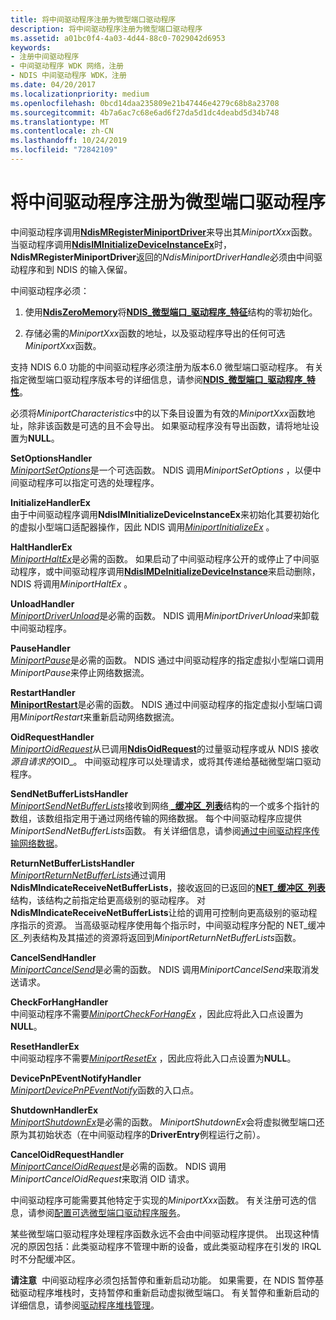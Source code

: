 ```yaml
---
title: 将中间驱动程序注册为微型端口驱动程序
description: 将中间驱动程序注册为微型端口驱动程序
ms.assetid: a01bc0f4-4a03-4d44-88c0-7029042d6953
keywords:
- 注册中间驱动程序
- 中间驱动程序 WDK 网络，注册
- NDIS 中间驱动程序 WDK，注册
ms.date: 04/20/2017
ms.localizationpriority: medium
ms.openlocfilehash: 0bcd14daa235809e21b47446e4279c68b8a23708
ms.sourcegitcommit: 4b7a6ac7c68e6ad6f27da5d1dc4deabd5d34b748
ms.translationtype: MT
ms.contentlocale: zh-CN
ms.lasthandoff: 10/24/2019
ms.locfileid: "72842109"
---
```

# <a name="registering-an-intermediate-driver-as-a-miniport-driver"></a>将中间驱动程序注册为微型端口驱动程序





中间驱动程序调用[**NdisMRegisterMiniportDriver**](https://docs.microsoft.com/windows-hardware/drivers/ddi/ndis/nf-ndis-ndismregisterminiportdriver)来导出其*MiniportXxx*函数。 当驱动程序调用[**NdisIMInitializeDeviceInstanceEx**](https://docs.microsoft.com/windows-hardware/drivers/ddi/ndis/nf-ndis-ndisiminitializedeviceinstanceex)时， **NdisMRegisterMiniportDriver**返回的*NdisMiniportDriverHandle*必须由中间驱动程序和到 NDIS 的输入保留。

中间驱动程序必须：

1.  使用[**NdisZeroMemory**](https://docs.microsoft.com/windows-hardware/drivers/ddi/ndis/nf-ndis-ndiszeromemory)将[**NDIS\_微型端口\_驱动程序\_特征**](https://docs.microsoft.com/windows-hardware/drivers/ddi/ndis/ns-ndis-_ndis_miniport_driver_characteristics)结构的零初始化。

2.  存储必需的*MiniportXxx*函数的地址，以及驱动程序导出的任何可选*MiniportXxx*函数。

支持 NDIS 6.0 功能的中间驱动程序必须注册为版本6.0 微型端口驱动程序。 有关指定微型端口驱动程序版本号的详细信息，请参阅[**NDIS\_微型端口\_驱动程序\_特性**](https://docs.microsoft.com/windows-hardware/drivers/ddi/ndis/ns-ndis-_ndis_miniport_driver_characteristics)。

必须将*MiniportCharacteristics*中的以下条目设置为有效的*MiniportXxx*函数地址，除非该函数是可选的且不会导出。 如果驱动程序没有导出函数，请将地址设置为**NULL**。

<a href="" id="setoptionshandler"></a>**SetOptionsHandler**  
[*MiniportSetOptions*](https://docs.microsoft.com/windows-hardware/drivers/ddi/ndis/nc-ndis-set_options)是一个可选函数。 NDIS 调用*MiniportSetOptions* ，以便中间驱动程序可以指定可选的处理程序。

<a href="" id="initializehandlerex"></a>**InitializeHandlerEx**  
由于中间驱动程序调用**NdisIMInitializeDeviceInstanceEx**来初始化其要初始化的虚拟小型端口适配器操作，因此 NDIS 调用[*MiniportInitializeEx*](https://docs.microsoft.com/windows-hardware/drivers/ddi/ndis/nc-ndis-miniport_initialize) 。

<a href="" id="halthandlerex"></a>**HaltHandlerEx**  
[*MiniportHaltEx*](https://docs.microsoft.com/windows-hardware/drivers/ddi/ndis/nc-ndis-miniport_halt)是必需的函数。 如果启动了中间驱动程序公开的或停止了中间驱动程序，或中间驱动程序调用[**NdisIMDeInitializeDeviceInstance**](https://docs.microsoft.com/windows-hardware/drivers/ddi/ndis/nf-ndis-ndisimdeinitializedeviceinstance)来启动删除，NDIS 将调用*MiniportHaltEx* 。

<a href="" id="unloadhandler"></a>**UnloadHandler**  
[*MiniportDriverUnload*](https://docs.microsoft.com/windows-hardware/drivers/ddi/ndis/nc-ndis-miniport_unload)是必需的函数。 NDIS 调用*MiniportDriverUnload*来卸载中间驱动程序。

<a href="" id="pausehandler"></a>**PauseHandler**  
[*MiniportPause*](https://docs.microsoft.com/windows-hardware/drivers/ddi/ndis/nc-ndis-miniport_pause)是必需的函数。 NDIS 通过中间驱动程序的指定虚拟小型端口调用*MiniportPause*来停止网络数据流。

<a href="" id="restarthandler"></a>**RestartHandler**  
[**MiniportRestart**](https://docs.microsoft.com/windows-hardware/drivers/ddi/ndis/nc-ndis-miniport_restart)是必需的函数。 NDIS 通过中间驱动程序的指定虚拟小型端口调用*MiniportRestart*来重新启动网络数据流。

<a href="" id="oidrequesthandler"></a>**OidRequestHandler**  
[*MiniportOidRequest*](https://docs.microsoft.com/windows-hardware/drivers/ddi/ndis/nc-ndis-miniport_oid_request)从已调用[**NdisOidRequest**](https://docs.microsoft.com/windows-hardware/drivers/ddi/ndis/nf-ndis-ndisoidrequest)的过量驱动程序或从 NDIS 接收*源自请求的*OID\_。 中间驱动程序可以处理请求，或将其传递给基础微型端口驱动程序。

<a href="" id="sendnetbufferlistshandler"></a>**SendNetBufferListsHandler**  
[*MiniportSendNetBufferLists*](https://docs.microsoft.com/windows-hardware/drivers/ddi/ndis/nc-ndis-miniport_send_net_buffer_lists)接收到网络[ **\_缓冲区\_列表**](https://docs.microsoft.com/windows-hardware/drivers/ddi/ndis/ns-ndis-_net_buffer_list)结构的一个或多个指针的数组，该数组指定用于通过网络传输的网络数据。 每个中间驱动程序应提供*MiniportSendNetBufferLists*函数。 有关详细信息，请参阅[通过中间驱动程序传输网络数据](transmitting-network-data-through-an-intermediate-driver.md)。

<a href="" id="returnnetbufferlistshandler"></a>**ReturnNetBufferListsHandler**  
[*MiniportReturnNetBufferLists*](https://docs.microsoft.com/windows-hardware/drivers/ddi/ndis/nc-ndis-miniport_return_net_buffer_lists)通过调用**NdisMIndicateReceiveNetBufferLists**，接收返回的已返回的[**NET\_缓冲区\_列表**](https://docs.microsoft.com/windows-hardware/drivers/ddi/ndis/ns-ndis-_net_buffer_list)结构，该结构之前指定给更高级别的驱动程序。 对**NdisMIndicateReceiveNetBufferLists**让给的调用可控制向更高级别的驱动程序指示的资源。 当高级驱动程序使用每个指示时，中间驱动程序分配的 NET\_缓冲区\_列表结构及其描述的资源将返回到*MiniportReturnNetBufferLists*函数。

<a href="" id="cancelsendhandler"></a>**CancelSendHandler**  
[*MiniportCancelSend*](https://docs.microsoft.com/windows-hardware/drivers/ddi/ndis/nc-ndis-miniport_cancel_send)是必需的函数。 NDIS 调用*MiniportCancelSend*来取消发送请求。

<a href="" id="checkforhanghandler"></a>**CheckForHangHandler**  
中间驱动程序不需要[*MiniportCheckForHangEx*](https://docs.microsoft.com/windows-hardware/drivers/ddi/ndis/nc-ndis-miniport_check_for_hang) ，因此应将此入口点设置为**NULL**。

<a href="" id="resethandlerex"></a>**ResetHandlerEx**  
中间驱动程序不需要[*MiniportResetEx*](https://docs.microsoft.com/windows-hardware/drivers/ddi/ndis/nc-ndis-miniport_reset) ，因此应将此入口点设置为**NULL**。

<a href="" id="devicepnpeventnotifyhandler"></a>**DevicePnPEventNotifyHandler**  
[*MiniportDevicePnPEventNotify*](https://docs.microsoft.com/windows-hardware/drivers/ddi/ndis/nc-ndis-miniport_device_pnp_event_notify)函数的入口点。

<a href="" id="shutdownhandlerex"></a>**ShutdownHandlerEx**  
[*MiniportShutdownEx*](https://docs.microsoft.com/windows-hardware/drivers/ddi/ndis/nc-ndis-miniport_shutdown)是必需的函数。 *MiniportShutdownEx*会将虚拟微型端口还原为其初始状态（在中间驱动程序的**DriverEntry**例程运行之前）。

<a href="" id="canceloidrequesthandler"></a>**CancelOidRequestHandler**  
[*MiniportCancelOidRequest*](https://docs.microsoft.com/windows-hardware/drivers/ddi/ndis/nc-ndis-miniport_cancel_oid_request)是必需的函数。 NDIS 调用*MiniportCancelOidRequest*来取消 OID 请求。

中间驱动程序可能需要其他特定于实现的*MiniportXxx*函数。 有关注册可选的信息，请参阅[配置可选微型端口驱动程序服务](configuring-optional-miniport-driver-services.md)。

某些微型端口驱动程序处理程序函数永远不会由中间驱动程序提供。 出现这种情况的原因包括：此类驱动程序不管理中断的设备，或此类驱动程序在引发的 IRQL 时不分配缓冲区。

**请注意**  中间驱动程序必须包括暂停和重新启动功能。 如果需要，在 NDIS 暂停基础驱动程序堆栈时，支持暂停和重新启动虚拟微型端口。 有关暂停和重新启动的详细信息，请参阅[驱动程序堆栈管理](driver-stack-management.md)。

 

 

 






